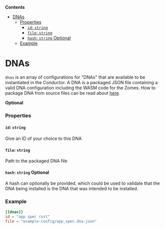 <!-- START doctoc generated TOC please keep comment here to allow auto update -->
<!-- DON'T EDIT THIS SECTION, INSTEAD RE-RUN doctoc TO UPDATE -->
**Contents**

- [DNAs](#dnas)
    - [Properties](#properties)
      - [`id`: `string`](#id-string)
      - [`file`: `string`](#file-string)
      - [`hash`: `string` Optional](#hash-string-optional)
    - [Example](#example)

<!-- END doctoc generated TOC please keep comment here to allow auto update -->

# DNAs

`dnas` is an array of configurations for "DNAs" that are available to be instantiated in the Conductor. A DNA is a packaged JSON file containing a valid DNA configuration including the WASM code for the Zomes. How to package DNA from source files can be read about [here](./packaging.md).

**Optional**

### Properties

#### `id`: `string`
Give an ID of your choice to this DNA

#### `file`: `string`
Path to the packaged DNA file

#### `hash`: `string` Optional
A hash can optionally be provided, which could be used to validate that the DNA being installed is the DNA that was intended to be installed.

### Example
```toml
[[dnas]]
id = "app spec rust"
file = "example-config/app_spec.dna.json"
```
